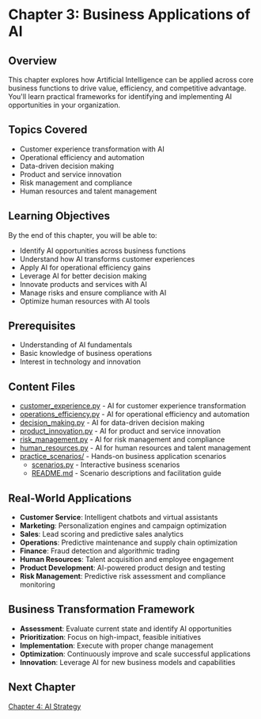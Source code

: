 # Chapter 3: Business Applications of AI

## Overview
This chapter explores how Artificial Intelligence can be applied across core business functions to drive value, efficiency, and competitive advantage. You'll learn practical frameworks for identifying and implementing AI opportunities in your organization.

## Topics Covered
- Customer experience transformation with AI
- Operational efficiency and automation
- Data-driven decision making
- Product and service innovation
- Risk management and compliance
- Human resources and talent management

## Learning Objectives
By the end of this chapter, you will be able to:
- Identify AI opportunities across business functions
- Understand how AI transforms customer experiences
- Apply AI for operational efficiency gains
- Leverage AI for better decision making
- Innovate products and services with AI
- Manage risks and ensure compliance with AI
- Optimize human resources with AI tools

## Prerequisites
- Understanding of AI fundamentals
- Basic knowledge of business operations
- Interest in technology and innovation

## Content Files
- [customer_experience.py](customer_experience.py) - AI for customer experience transformation
- [operations_efficiency.py](operations_efficiency.py) - AI for operational efficiency and automation
- [decision_making.py](decision_making.py) - AI for data-driven decision making
- [product_innovation.py](product_innovation.py) - AI for product and service innovation
- [risk_management.py](risk_management.py) - AI for risk management and compliance
- [human_resources.py](human_resources.py) - AI for human resources and talent management
- [practice_scenarios/](practice_scenarios/) - Hands-on business application scenarios
  - [scenarios.py](practice_scenarios/scenarios.py) - Interactive business scenarios
  - [README.md](practice_scenarios/README.md) - Scenario descriptions and facilitation guide

## Real-World Applications
- **Customer Service**: Intelligent chatbots and virtual assistants
- **Marketing**: Personalization engines and campaign optimization
- **Sales**: Lead scoring and predictive sales analytics
- **Operations**: Predictive maintenance and supply chain optimization
- **Finance**: Fraud detection and algorithmic trading
- **Human Resources**: Talent acquisition and employee engagement
- **Product Development**: AI-powered product design and testing
- **Risk Management**: Predictive risk assessment and compliance monitoring

## Business Transformation Framework
- **Assessment**: Evaluate current state and identify AI opportunities
- **Prioritization**: Focus on high-impact, feasible initiatives
- **Implementation**: Execute with proper change management
- **Optimization**: Continuously improve and scale successful applications
- **Innovation**: Leverage AI for new business models and capabilities

## Next Chapter
[Chapter 4: AI Strategy](../04_ai_strategy/)